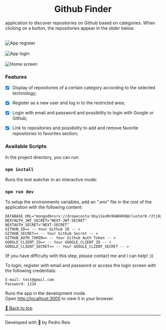 <div id='top'>

<h1 align="center">Github Finder</a></h1>

application to discover repositories on Github based on categories. When clicking on a button, the repositories appear in the slider below. 
<br /><br /> 

![App register](https://github.com/dropecosta/github-finder/assets/13908414/5dfe3c08-c0bd-415d-986f-38d648df464c)
<br /><br /> 
![App login](https://github.com/dropecosta/github-finder/assets/13908414/b8d6a75c-c5fe-4a90-a20d-308d0e4f8e19)
<br /><br /> 
![Home screen](https://github.com/dropecosta/github-finder/assets/13908414/a6d6642c-5bfd-4bce-837d-062a41befdc9)


### Features

- [x] Display of repositories of a certain category according to the selected technology;
- [x] Register as a new user and log in to the restricted area;
- [x] Login with email and password and possibility to login with Google or Github;
- [x] Link to repositories and possibility to add and remove favorite repositories to favorites section;


### Available Scripts

In the project directory, you can run:

### `npm install`

Runs the test watcher in an interactive mode:

### `npm run dev`

To setup the environments variables, add an ".env" file in the root of the application with the following content:

```
DATABASE_URL="mongodb+srv://dropecosta:bbyiIeoRn9GW68H9@cluster0.r2tj8yj.mongodb.net/test"
NEXTAUTH_JWT_SECRET="NEXT-JWT-SECRET"
NEXTAUTH_SECRET="NEXT-SECRET"
GITHUB_ID=< -- Your Github ID -- >
GITHUB_SECRET=< -- Your Github Secret -- >
GITHUB_AUTH_TOKEN=< -- Your Github Auth Token -- >
GOOGLE_CLIENT_ID=< -- Your GOOGLE_CLIENT_ID -- >
GOOGLE_CLIENT_SECRET=< -- Your GOOGLE_CLIENT_SECRET -- >
```

(If you have difficulty with this step, please contact me and I can help! :))


To login, register with email and password or access the login screen with the following credentials:

```
E-mail: test@gmail.com
Password: 1234
```

Runs the app in the development mode.\
Open [http://localhost:3000](http://localhost:3000) to view it in your browser.
<br />

<a href='#top'>🔼 Back to top</a>

---

Developed with 🧡 by Pedro Reis
